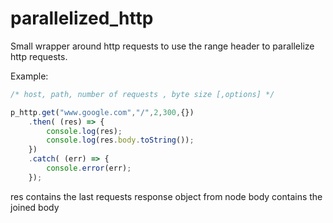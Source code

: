 # parallelized_http

Small wrapper around http requests to use the range header to parallelize http requests.

Example:

```javascript
/* host, path, number of requests , byte size [,options] */

p_http.get("www.google.com","/",2,300,{})
	.then( (res) => {
		console.log(res);
		console.log(res.body.toString());
	})
	.catch( (err) => {
		console.error(err);
	});
```
res contains the last requests response object from node
body contains the joined body

